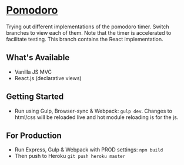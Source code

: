 # [Pomodoro](https://pomodoro-react.herokuapp.com/)

Trying out different implementations of the pomodoro timer. Switch branches to view each of them. Note that the timer is accelerated to facilitate testing.
This branch contains the React implementation.

## What's Available
- Vanilla JS MVC
- React.js (declarative views)

## Getting Started
- Run using Gulp, Browser-sync & Webpack: `gulp dev`. Changes to html/css will be reloaded live and hot module reloading is for the js.

## For Production
- Run Express, Gulp & Webpack with PROD settings: `npm build`
- Then push to Heroku `git push heroku master`
